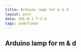 ```yaml
---
title: Arduino lamp for m & d
layout: post
date: 201-0-1 T:5:4
tags: undefined
---
```

## Arduino lamp for m & d

